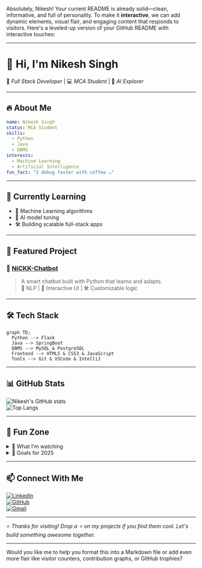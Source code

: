 Absolutely, Nikesh! Your current README is already solid—clean, informative, and full of personality. To make it **interactive**, we can add dynamic elements, visual flair, and engaging content that responds to visitors. Here's a leveled-up version of your GitHub README with interactive touches:

---

# 👋 Hi, I'm **Nikesh Singh**  
🚀 *Full Stack Developer* | 💻 *MCA Student* | 🤖 *AI Explorer*  

---

## 🔥 About Me  
```yaml
name: Nikesh Singh
status: MCA Student
skills:
  - Python
  - Java
  - DBMS
interests:
  - Machine Learning
  - Artificial Intelligence
fun_fact: "I debug faster with coffee ☕"
```

---

## 🧠 Currently Learning  
- 📘 Machine Learning algorithms  
- 🧪 AI model tuning  
- 🛠️ Building scalable full-stack apps  

---

## 📌 Featured Project  
### 🤖 [NiCKK-Chatbot](https://github.com/singh-nikesh/NiCKK-Chatbot)  
> A smart chatbot built with Python that learns and adapts.  
> 🧠 NLP | 💬 Interactive UI | 🛠️ Customizable logic  

---

## 🛠️ Tech Stack  
```mermaid
graph TD;
  Python --> Flask
  Java --> SpringBoot
  DBMS --> MySQL & PostgreSQL
  Frontend --> HTML5 & CSS3 & JavaScript
  Tools --> Git & VSCode & IntelliJ
```

---

## 📊 GitHub Stats  
![Nikesh's GitHub stats](https://github-readme-stats.vercel.app/api?username=singh-nikesh&show_icons=true&theme=radical)  
![Top Langs](https://github-readme-stats.vercel.app/api/top-langs/?username=singh-nikesh&layout=compact&theme=radical)

---

## 🧩 Fun Zone  
<details>
  <summary>👀 What I'm watching</summary>
  - *Tech Talks on YouTube*  
  - *AI podcasts*  
  - *Sci-fi series for inspiration*
</details>

<details>
  <summary>🎯 Goals for 2025</summary>
  - Build a production-ready ML app  
  - Contribute to open-source AI projects  
  - Land a full-stack developer role  
</details>

---

## 📫 Connect With Me  
[![LinkedIn](https://img.shields.io/badge/LinkedIn-0077B5?style=for-the-badge&logo=linkedin&logoColor=white)](https://www.linkedin.com/in/singh-nikesh/)  
[![GitHub](https://img.shields.io/badge/GitHub-181717?style=for-the-badge&logo=github&logoColor=white)](https://github.com/singh-nikesh)  
[![Gmail](https://img.shields.io/badge/Gmail-D14836?style=for-the-badge&logo=gmail&logoColor=white)](mailto:singhnikesh020@gmail.com)

---

⭐ *Thanks for visiting! Drop a ⭐ on my projects if you find them cool. Let's build something awesome together.*

---

Would you like me to help you format this into a Markdown file or add even more flair like visitor counters, contribution graphs, or GitHub trophies?
